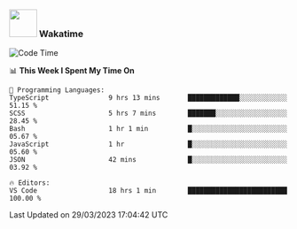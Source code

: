 ### <img src="https://media.giphy.com/media/VgCDAzcKvsR6OM0uWg/giphy.gif" width="50"> Wakatime

  <!--START_SECTION:waka-->
![Code Time](http://img.shields.io/badge/Code%20Time-1%2C346%20hrs%2044%20mins-blue)

📊 **This Week I Spent My Time On** 

```text
💬 Programming Languages: 
TypeScript               9 hrs 13 mins       █████████████░░░░░░░░░░░░   51.15 % 
SCSS                     5 hrs 7 mins        ███████░░░░░░░░░░░░░░░░░░   28.45 % 
Bash                     1 hr 1 min          █░░░░░░░░░░░░░░░░░░░░░░░░   05.67 % 
JavaScript               1 hr                █░░░░░░░░░░░░░░░░░░░░░░░░   05.60 % 
JSON                     42 mins             █░░░░░░░░░░░░░░░░░░░░░░░░   03.92 % 

🔥 Editors: 
VS Code                  18 hrs 1 min        █████████████████████████   100.00 % 
```


 Last Updated on 29/03/2023 17:04:42 UTC
<!--END_SECTION:waka-->
